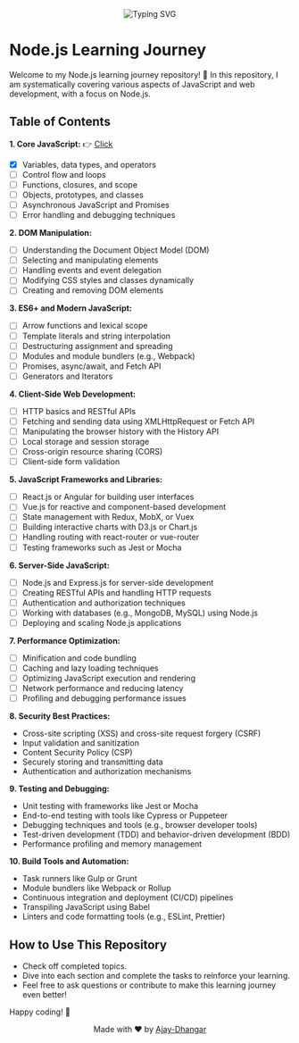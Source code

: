 
<div align="center"><img src="https://readme-typing-svg.demolab.com?font=Fira+Code&pause=1000&random=false&center=true&width=1000&lines=🚀 Ignite Your Learning Journey! Give a Star! 🌟" alt="Typing SVG" /></div>

# Node.js Learning Journey

Welcome to my Node.js learning journey repository! 🚀 In this repository, I am systematically covering various aspects of JavaScript and web development, with a focus on Node.js.

## Table of Contents

**1. Core JavaScript:** 👉 [Click](./src/Js-all-concepts/Basic.js)

- [x] Variables, data types, and operators
- [ ] Control flow and loops
- [ ] Functions, closures, and scope
- [ ] Objects, prototypes, and classes
- [ ] Asynchronous JavaScript and Promises
- [ ] Error handling and debugging techniques

**2. DOM Manipulation:**

- [ ] Understanding the Document Object Model (DOM)
- [ ] Selecting and manipulating elements
- [ ] Handling events and event delegation
- [ ] Modifying CSS styles and classes dynamically
- [ ] Creating and removing DOM elements

**3. ES6+ and Modern JavaScript:**

- [ ] Arrow functions and lexical scope
- [ ] Template literals and string interpolation
- [ ] Destructuring assignment and spreading
- [ ] Modules and module bundlers (e.g., Webpack)
- [ ] Promises, async/await, and Fetch API
- [ ] Generators and Iterators

**4. Client-Side Web Development:**

- [ ] HTTP basics and RESTful APIs
- [ ] Fetching and sending data using XMLHttpRequest or Fetch API
- [ ] Manipulating the browser history with the History API
- [ ] Local storage and session storage
- [ ] Cross-origin resource sharing (CORS)
- [ ] Client-side form validation

**5. JavaScript Frameworks and Libraries:**

- [ ] React.js or Angular for building user interfaces
- [ ] Vue.js for reactive and component-based development
- [ ] State management with Redux, MobX, or Vuex
- [ ] Building interactive charts with D3.js or Chart.js
- [ ] Handling routing with react-router or vue-router
- [ ] Testing frameworks such as Jest or Mocha

**6. Server-Side JavaScript:**

- [ ] Node.js and Express.js for server-side development
- [ ] Creating RESTful APIs and handling HTTP requests
- [ ] Authentication and authorization techniques
- [ ] Working with databases (e.g., MongoDB, MySQL) using Node.js
- [ ] Deploying and scaling Node.js applications

**7. Performance Optimization:**

- [ ] Minification and code bundling
- [ ] Caching and lazy loading techniques
- [ ] Optimizing JavaScript execution and rendering
- [ ] Network performance and reducing latency
- [ ] Profiling and debugging performance issues

**8. Security Best Practices:**

- Cross-site scripting (XSS) and cross-site request forgery (CSRF)
- Input validation and sanitization
- Content Security Policy (CSP)
- Securely storing and transmitting data
- Authentication and authorization mechanisms

**9. Testing and Debugging:**

- Unit testing with frameworks like Jest or Mocha
- End-to-end testing with tools like Cypress or Puppeteer
- Debugging techniques and tools (e.g., browser developer tools)
- Test-driven development (TDD) and behavior-driven development (BDD)
- Performance profiling and memory management

**10. Build Tools and Automation:**

- Task runners like Gulp or Grunt
- Module bundlers like Webpack or Rollup
- Continuous integration and deployment (CI/CD) pipelines
- Transpiling JavaScript using Babel
- Linters and code formatting tools (e.g., ESLint, Prettier)


## How to Use This Repository

- Check off completed topics.
- Dive into each section and complete the tasks to reinforce your learning.
- Feel free to ask questions or contribute to make this learning journey even better!

Happy coding! 🚀


<div align="center">Made with ❤️ by <a href="https://github.com/ajay-dhangar" target="_blank">Ajay-Dhangar</a></div>
